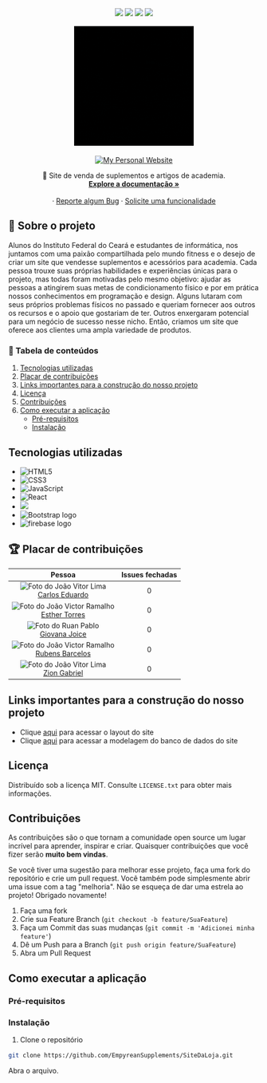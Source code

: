 <div align="center">
  <img src="https://img.shields.io/github/issues/EmpyreanSupplements/SiteDaLoja?style=for-the-badge"/>
  <img src="https://img.shields.io/github/forks/EmpyreanSupplements/SiteDaLoja?style=for-the-badge"/>
  <img src="https://img.shields.io/github/stars/EmpyreanSupplements/SiteDaLoja?style=for-the-badge"/>
  <img src="https://img.shields.io/github/license/EmpyreanSupplements/SiteDaLoja?style=for-the-badge"/>
</div>

<br />


<div align="center">
  <a href="https://github.com/othneildrew/Best-README-Template">
    <img src="/ReadmeProjeto/gif-modelo-3.gif" alt="Logo" height="240">
  </a>
  
  <br>
  <br>
  
  <a href="https://www.gsuplementos.com.br/?gclid=Cj0KCQjwtsCgBhDEARIsAE7RYh0LkO-9Ig4E4ty0kIjSGLE5Aezj3TOc5ORauhnIZNML_ohPRXrYnPwaAkKBEALw_wcB">
      <img alt="My Personal Website" src="https://img.shields.io/static/v1?color=%237733ff&label=Website&message=EmpyreanSupplements&style=flat&logo=amp&logoColor=ffffff&labelColor=334155">
    </a>

  <p align="center">
    💜 Site de venda de suplementos e artigos de academia.
    <br />
    <a href="./DOCS.md"><strong>Explore a documentação »</strong></a>
    <br />
    <br />
    ·
    <a href="https://github.com/EmpyreanSupplements/SiteDaLoja/issues">Reporte algum Bug</a>
    ·
    <a href="https://github.com/EmpyreanSupplements/SiteDaLoja/issues">Solicite uma funcionalidade</a>
  </p>
</div>


## 🎯 Sobre o projeto
Alunos do Instituto Federal do Ceará e estudantes de informática, nos juntamos com uma paixão compartilhada pelo mundo fitness e o desejo de criar um site que vendesse suplementos e acessórios para academia. Cada pessoa trouxe suas próprias habilidades e experiências únicas para o projeto, mas todas foram motivadas pelo mesmo objetivo: ajudar as pessoas a atingirem suas metas de condicionamento físico e por em prática nossos conhecimentos em programação e design. Alguns lutaram com seus próprios problemas físicos no passado e queriam fornecer aos outros os recursos e o apoio que gostariam de ter. Outros enxergaram potencial para um negócio de sucesso nesse nicho. Então, criamos um site que oferece aos clientes uma ampla variedade de produtos.

  <summary><h3>📌 Tabela de conteúdos</h3></summary>
  <ol>
    <li><a href="#tecnologias-utilizadas">Tecnologias utilizadas</a></li>
    <li><a href="#-placar-de-contribuições">Placar de contribuições</a></li>
    <li><a href="#links-importantes-para-a-construção-do-nosso-projeto">Links importantes para a construção do nosso projeto</a></li>
    <li><a href="#licença">Licença</a></li>
    <li><a href="#contribuições">Contribuições</a></li>
    <li>
      <a href="#como-executar-a-aplicação">Como executar a aplicação</a>
      <ul>
        <li><a href="#pré-requisitos">Pré-requisitos</a></li>
        <li><a href="#instalação">Instalação</a></li>
      </ul>
    </li>
  </ol>
  
  
  ## Tecnologias utilizadas 

- ![HTML5](https://img.shields.io/badge/-HTML5-%23E44D27?style=flat-square&logo=html5&logoColor=ffffff)
- ![CSS3](https://img.shields.io/badge/-CSS3-%231572B6?style=flat-square&logo=css3)
- ![JavaScript](https://img.shields.io/badge/-JavaScript-%23F7DF1C?style=flat-square&logo=javascript&logoColor=000000&labelColor=%23F7DF1C&color=%23FFCE5A)
- ![React](https://img.shields.io/badge/-React-%23282C34?style=flat-square&logo=react)
- <img src="https://webassets.mongodb.com/_com_assets/cms/mongodb-logo-rgb-j6w271g1xn.jpg" height="20px">
- <img src="https://getbootstrap.com/docs/5.3/assets/brand/bootstrap-logo-shadow.png" alt="Bootstrap logo" height="25px">
- <img src="https://cdn.jsdelivr.net/gh/devicons/devicon/icons/firebase/firebase-plain-wordmark.svg)" alt="firebase logo" height="25px">
  

## 🏆 Placar de contribuições
<div align="center">

  | Pessoa | Issues fechadas |
  |:------:|:--------------:|
  | <img src="https://avatars.githubusercontent.com/u/126180307?v=4" width="100px;" alt="Foto do João Vitor Lima"/> <br/> <a href="https://github.com/cadumaia">Carlos Eduardo</a> | 0 |
  <img src="https://avatars.githubusercontent.com/u/101457639?v=4" width="100px;" alt="Foto do João Victor Ramalho"/> <br/> <a href="https://github.com/stetetstst">Esther Torres</a> | 0 |
  | <img src="https://avatars.githubusercontent.com/u/89097348?v=4" width="100px;" alt="Foto do Ruan Pablo" /> <br/> <a href="https://github.com/GiovanaJoice">Giovana Joice</a> | 0 |
  <img src="https://avatars.githubusercontent.com/u/126831212?v=4" width="100px;" alt="Foto do João Victor Ramalho"/> <br/> <a href="https://github.com/rubensspy1">Rubens Barcelos</a> | 0 |
  | <img src="https://avatars.githubusercontent.com/u/115374703?v=4" width="100px;" alt="Foto do João Vitor Lima"/> <br/> <a href="https://github.com/Zinvx">Zion Gabriel</a> | 0 |

</div>


## Links importantes para a construção do nosso projeto
- Clique [aqui](https://www.figma.com/file/5VQWui61PgbZQvWY7O4E4E/Empyrean?node-id=0%3A1&t=TKP0XoYkQ155EPaF-0) para acessar o layout do site
- Clique [aqui](https://www.figma.com/file/omCCJlNfZaRToq1WH5oXnN/Modelagem-L%C3%B3gica?type=design) para acessar a modelagem do banco de dados do site



## Licença
Distribuído sob a licença MIT. Consulte `LICENSE.txt` para obter mais informações.

## Contribuições
As contribuições são o que tornam a comunidade open source um lugar incrível para aprender, inspirar e criar. Quaisquer contribuições que você fizer serão **muito bem vindas**.

Se você tiver uma sugestão para melhorar esse projeto, faça uma fork do repositório e crie um pull request. Você também pode simplesmente abrir uma issue com a tag "melhoria". 
Não se esqueça de dar uma estrela ao projeto! Obrigado novamente!

1. Faça uma fork
2. Crie sua Feature Branch (`git checkout -b feature/SuaFeature`)
3. Faça um Commit das suas mudanças (`git commit -m 'Adicionei minha feature'`)
4. Dê um Push para a Branch (`git push origin feature/SuaFeature`)
5. Abra um Pull Request 

## Como executar a aplicação 
### Pré-requisitos

### Instalação
1. Clone o repositório
```bash
git clone https://github.com/EmpyreanSupplements/SiteDaLoja.git
```

Abra o arquivo.

